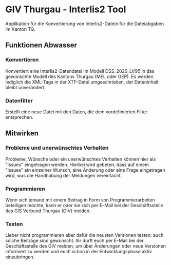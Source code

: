 # GIV Thurgau - Interlis2 Tool
Applikation für die Konvertierung von Interlis2-Datein für die Dateiabgaben im Kanton TG.

## Funktionen Abwasser
### Konvertieren
Konvertiert eine Interlis2-Datendatei im Modell DSS_2020_LV95 in das gewünschte Modell des Kantons Thurgau (MEL oder GEP).
Es werden lediglich die XML-Tags in der XTF-Datei umgeschrieben, der Dateninhalt bleibt unverändert.
### Datenfilter
Erstellt eine neue Datei mit den Daten, die dem vordefinierten Filter entsprechen.

## Mitwirken
### Probleme und unerwünschtes Verhalten
Probleme, Wünsche oder ein unerwünschtes Verhalten können hier als "Issues" eingetragen werden. Hierbei wird gebeten, dass auf einem "Issues" ein einzelner Wunsch, eine Änderung oder eine Frage eingetragen wird, was die Handhabung der Meldungen vereinfacht.
### Programmieren
Wenn sich jemand mit einem Beitrag in Form von Programmierarbeiten beteiligen möchte, kann er oder sie sich per E-Mail bei der Geschäftsstelle des GIS Verbund Thurgau (GIV)  melden.
### Testen
Lieber nicht programmieren aber dafür die neusten Versionen testen: auch solche Beiträge sind gewünscht. Ihr dürft euch per E-Mail bei der Geschäftsstelle des GIV melden, um über Änderungen oder neue Versionen informiert zu werden und euch schon in der Entwicklungsphase aktiv einzubringen.
